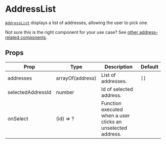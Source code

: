 # AddressList

[`AddressList`](/src/components/Addresses/AddressList/index.js) displays a list of addresses, allowing the user to pick one.

Not sure this is the right component for your use case? See [other address-related components](/docs/guides/addresses.md).

## Props

Prop|Type|Description|Default
---|---|---|---
addresses|arrayOf(address)|List of addresses.|`[]`
selectedAddressId|number|Id of selected address.|
onSelect|(id) => ?|Function executed when a user clicks an unselected address.|
